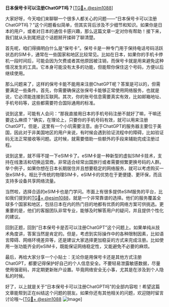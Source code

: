 **日本保号卡可以注册ChatGPT吗？**[[TG💪+ @esim1088](https://t.me/s/esim1088)]

大家好呀，今天咱们来聊聊一个很多人都关心的问题——“日本保号卡可以注册ChatGPT吗？”这个问题看似简单，但其实背后涉及不少细节和知识。如果你是日本的用户，或者对日本的通信卡感兴趣，那么这篇文章一定对你有帮助！接下来，我们就从头到尾把这个话题掰开揉碎了聊清楚。

首先呢，咱们得搞明白什么是“保号卡”。保号卡是一种专门用于保持电话号码活跃状态的SIM卡，通常在一些国家和地区比较常见。比如在日本，如果你的手机卡停机一段时间后，可能会因为欠费或者其他原因被注销，而保号卡就是用来避免这种情况发生的工具。它本身可能没有太多的功能，但能帮你保住这个号码，方便以后继续使用。

那么问题来了，这样的保号卡能不能用来注册ChatGPT呢？答案是可以的，但需要满足一些条件。首先，你需要确保这张保号卡能够正常使用网络服务，也就是说，它必须能连接到互联网。其次，你的账号信息需要真实有效，比如邮箱地址、手机号码等，这些都需要符合国际通用的标准。

说到这里，可能有人会问：“那我直接用日本的手机号码注册不就好了嘛，干嘛还要这么麻烦？”确实，在理论上，只要你的手机号码有效，就可以用来注册ChatGPT。但是，这里有一个小坑需要注意。由于ChatGPT的服务器主要位于美国，因此对于非美国地区的用户来说，有时候会遇到验证流程中的障碍，比如验证码无法正常接收等问题。这时候，就需要借助一些额外的手段来辅助完成注册过程。

说到这里，就不得不提一下eSIM卡了。eSIM卡是一种新型的虚拟SIM卡技术，支持在线激活和切换运营商，非常适合经常出国旅行或者需要频繁更换号码的人群。举个例子，如果你想在日本长期居住并且想要稳定的网络服务，就可以考虑购买一张eSIM卡。相比于传统的物理SIM卡，eSIM卡的优势在于更便捷、更环保，而且支持多设备共享网络流量。

当然啦，选择合适的eSIM卡也是门学问。市面上有很多提供eSIM服务的平台，比如我们提到的[TG💪+ @esim1088](https://t.me/s/esim1088)，就是一个非常靠谱的选择。他们的服务覆盖全球多个国家和地区，包括日本在内的热门目的地都有优质的网络方案可供挑选。更重要的是，他们的客服团队非常专业，能够及时解答用户的疑问，并且提供个性化的建议。

回到正题，回到“日本保号卡是否可以注册ChatGPT”这个问题上。如果单纯从技术角度讲，答案当然是肯定的。但是，考虑到实际操作中的各种限制因素，比如语言障碍、网络环境差异等，还是建议大家选择更加稳妥的方式来完成注册。比如使用一张功能齐全的eSIM卡，既能保证网络稳定性，又能避免不必要的麻烦。

最后，再给大家分享一个小贴士：无论你是用保号卡还是其他方式注册ChatGPT，都要记得保护好自己的个人信息安全。不要轻易泄露敏感数据，尽量使用强密码，并定期更新账户设置。毕竟网络安全无小事，尤其是在涉及到个人隐私的时候。

好了，以上就是关于“日本保号卡可以注册ChatGPT吗”的全部内容啦！希望这篇文章能帮到正在纠结这个问题的朋友。如果你还有其他相关的问题，欢迎随时留言讨论哦～[[TG💪+ @esim1088](https://t.me/s/esim1088) ![Image](https://i.postimg.cc/4NQfJmqS/Snipaste-2025-05-13-00-14-12.png)]